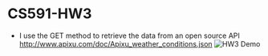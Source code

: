 # CS591-HW3
- I use the GET method to retrieve the data from an open source API http://www.apixu.com/doc/Apixu_weather_conditions.json
![HW3 Demo](dhttps://github.com/JesusJoey/CS591-HW3/demo-image.png)
